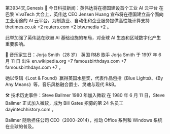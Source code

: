 第3934天,Genesis 📰 今日科技新闻：英伟达将在德国建设首个工业 AI 云平台
在巴黎 VivaTech 大会上，英伟达 CEO Jensen Huang 宣布将在德国建立首个面向工业用途的 AI 云平台，为制造业、自动化和企业服务提供高性能计算支持 
thetimes.co.uk
+2
reuters.com
+2
btw.media
+2
。

此举加强了英伟达在欧洲 AI 基础设施的布局，对全球 AI 生态和区域数字化产生重要影响。

🎂 音乐家生日：Jorja Smith（28 岁）
英国 R&B 歌手 Jorja Smith 于 1997 年 6 月 11 日 出生 
en.wikipedia.org
+7
famousbirthdays.com
+7
famousbirthdays.com
+7
。

她以专辑《Lost & Found》赢得英国水星奖，代表作品包括《Blue Lights》、《By Any Means》等，音乐风格融合爵士、灵魂与现代 R&B。

🛠 技术历史事件：Steve Ballmer 1980 年加入微软
在 1980 年 6 月 11 日，Steve Ballmer 正式加入微软，成为 Bill Gates 招募的第 24 名员工 
dayintechhistory.com
。

Ballmer 随后担任公司 CEO（2000–2014），推动 Office 系列和 Windows 系统在全球的普及。